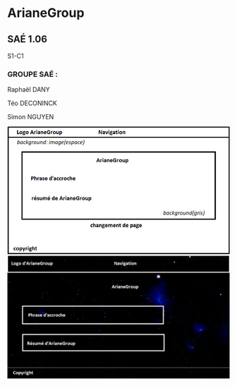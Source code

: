 # ArianeGroup
## SAÉ 1.06

S1-C1

### GROUPE SAÉ :

Raphaël DANY

Téo DECONINCK

Simon NGUYEN

![ecran de zoning](doc/ecran_zoning.png)
![ecran prototype](doc/ecran_prototype.png)
